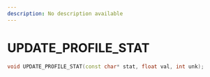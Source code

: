 ```yaml
---
description: No description available 
---
```


# UPDATE_PROFILE_STAT

```cpp
void UPDATE_PROFILE_STAT(const char* stat, float val, int unk);
```